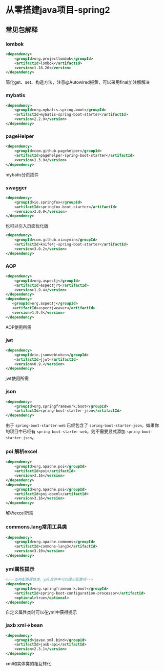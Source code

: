 # 从零搭建java项目-spring2

## 常见包解释

### lombok

```xml
<dependency>
    <groupId>org.projectlombok</groupId>
    <artifactId>lombok</artifactId>
    <version>1.18.20</version>
</dependency>
```

简化get、set、构造方法，注意@Autowired报黄，可以采用final加注解解决

### mybatis

```xml
<dependency>
    <groupId>org.mybatis.spring.boot</groupId>
    <artifactId>mybatis-spring-boot-starter</artifactId>
    <version>2.2.0</version>
</dependency>
```

### pageHelper

```xml
<dependency>
    <groupId>com.github.pagehelper</groupId>
    <artifactId>pagehelper-spring-boot-starter</artifactId>
    <version>1.3.0</version>
</dependency>

```

mybatis分页插件

### swagger

```xml
<dependency>
    <groupId>io.springfox</groupId>
    <artifactId>springfox-boot-starter</artifactId>
    <version>3.0.0</version>
</dependency>
```

也可以引入页面优化版

```xml
<dependency>
    <groupId>com.github.xiaoymin</groupId>
    <artifactId>knife4j-spring-boot-starter</artifactId>
    <version>3.0.2</version>
</dependency>
```

### AOP

```xml
<dependency>
    <groupId>org.aspectj</groupId>
    <artifactId>aspectjrt</artifactId>
    <version>1.9.4</version>
</dependency>
<dependency>
   <groupId>org.aspectj</groupId>
   <artifactId>aspectjweaver</artifactId>
   <version>1.9.4</version>
</dependency>
```

AOP使用所需

### jwt

```xml
<dependency>
    <groupId>io.jsonwebtoken</groupId>
    <artifactId>jjwt</artifactId>
    <version>0.9.</version>
</dependency>
```

jwt使用所需

### json

```xml
<dependency>
    <groupId>org.springframework.boot</groupId>
    <artifactId>spring-boot-starter-json</artifactId>
</dependency>
```

由于 `spring-boot-starter-web` 已经包含了 `spring-boot-starter-json`，如果你的项目中已经有 `spring-boot-starter-web`，则不需要显式添加 `spring-boot-starter-json`。

### poi 解析excel

```xml
<dependency>
    <groupId>org.apache.poi</groupId>
    <artifactId>poi</artifactId>
    <version>3.16</version>
</dependency>
<dependency>
    <groupId>org.apache.poi</groupId>
    <artifactId>poi-ooxml</artifactId>
    <version>3.16</version>
</dependency>
```

解析excel所需

### commons.lang常用工具类

```xml
<dependency>
    <groupId>org.apache.commons</groupId>
    <artifactId>commons-lang3</artifactId>
    <version>3.10</version>
</dependency>
```

### yml属性提示

```xml
<!--支持配置属性类，yml文件中可以提示配置项-->
<dependency>
    <groupId>org.springframework.boot</groupId>
    <artifactId>spring-boot-configuration-processor</artifactId>
    <optional>true</optional>
</dependency>
```

自定义属性类时可以在yml中获得提示

### jaxb xml->bean

```xml
<dependency>
    <groupId>javax.xml.bind</groupId>
    <artifactId>jaxb-api</artifactId>
    <version>2.3.1</version>
</dependency>
```

xml和实体类的相互转化
